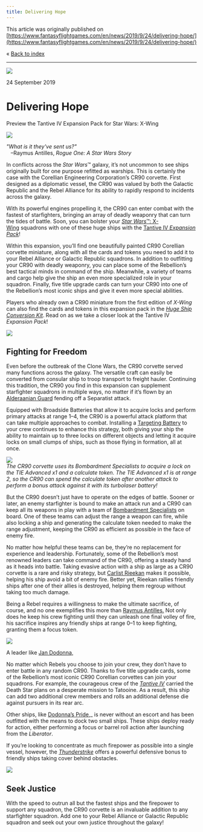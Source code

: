 ```yaml
---
title: Delivering Hope
---
```


This article was originally published on [https://www.fantasyflightgames.com/en/news/2019/9/24/delivering-hope/](https://www.fantasyflightgames.com/en/news/2019/9/24/delivering-hope/)

&laquo; [Back to index](../index.md)

---

![](6e2e39fc46d2a6585e5ae48a988c0bd1.png)

24 September 2019

Delivering Hope
===============

Preview the Tantive IV Expansion Pack for Star Wars: X-Wing

![](939a23aa5c09d3993515a1c0e726504e.png)

_"What is it they've sent us?"_  
   –Raymus Antilles, _Rogue One: A Star Wars Story_

In conflicts across the _Star Wars_™ galaxy, it’s not uncommon to see ships originally built for one purpose refitted as warships. This is certainly the case with the Corellian Engineering Corporation’s CR90 corvette. First designed as a diplomatic vessel, the CR90 was valued by both the Galactic Republic and the Rebel Alliance for its ability to rapidly respond to incidents across the galaxy.

With its powerful engines propelling it, the CR90 can enter combat with the fastest of starfighters, bringing an array of deadly weaponry that can turn the tides of battle. Soon, you can bolster your [_Star Wars_™: X-Wing](https://www.fantasyflightgames.com/en/products/x-wing-second-edition/) squadrons with one of these huge ships with the [Tantive IV _Expansion Pack_](https://www.fantasyflightgames.com/en/products/x-wing-second-edition/products/x-wing-second-edition-tantive-iv-expansion-pack/)!

Within this expansion, you’ll find one beautifully painted CR90 Corellian corvette miniature, along with all the cards and tokens you need to add it to your Rebel Alliance or Galactic Republic squadrons. In addition to outfitting your CR90 with deadly weaponry, you can place some of the Rebellion’s best tactical minds in command of the ship. Meanwhile, a variety of teams and cargo help give the ship an even more specialized role in your squadron. Finally, five title upgrade cards can turn your CR90 into one of the Rebellion’s most iconic ships and give it even more special abilities.

Players who already own a CR90 miniature from the first edition of _X-Wing_ can also find the cards and tokens in this expansion pack in the _[Huge Ship Conversion Kit](https://www.fantasyflightgames.com/en/products/x-wing-second-edition/products/huge-ship-conversion-kit/)_. Read on as we take a closer look at the Tantive IV _Expansion Pack_!

![](d96d2caee1555eed159d42db1d8ad3a5.png)

Fighting for Freedom
--------------------

Even before the outbreak of the Clone Wars, the CR90 corvette served many functions across the galaxy. The versatile craft can easily be converted from consular ship to troop transport to freight hauler. Continuing this tradition, the CR90 you find in this expansion can supplement starfighter squadrons in multiple ways, no matter if it’s flown by an [Alderaanian Guard](7e1fbf342ae07eafc68feb08ff6057f0.png) fending off a Separatist attack.

Equipped with Broadside Batteries that allow it to acquire locks and perform primary attacks at range 1–4, the CR90 is a powerful attack platform that can take multiple approaches to combat. Installing a [Targeting Battery](4250ac6053d0e1a4663ecf171ba7f955.png) to your crew continues to enhance this strategy, both giving your ship the ability to maintain up to three locks on different objects and letting it acquire locks on small clumps of ships, such as those flying in formation, all at once.

![](31493acf3dfa070328e7c0d25b006447.jpg)  
_The CR90 corvette uses its Bombardment Specialists to acquire a lock on the TIE Advanced x1 and a calculate token. The TIE Advanced x1 is at range 2, so the CR90 can spend the calculate token after another attack to perform a bonus attack against it with its turbolaser battery!_

But the CR90 doesn’t just have to operate on the edges of battle. Sooner or later, an enemy starfighter is bound to make an attack run and a CR90 can keep all its weapons in play with a team of [Bombardment Specialists](8317490124379fbed380b9a764acbde5.png) on board. One of these teams can adjust the range a weapon can fire, while also locking a ship and generating the calculate token needed to make the range adjustment, keeping the CR90 as efficient as possible in the face of enemy fire.

No matter how helpful these teams can be, they’re no replacement for experience and leadership. Fortunately, some of the Rebellion’s most renowned leaders can take command of the CR90, offering a steady hand as it heads into battle. Taking evasive action with a ship as large as a CR90 corvette is a rare and risky strategy, but [Carlist Rieekan](08486d9a82eb0c8abece90935bc8ac5f.png) makes it possible, helping his ship avoid a bit of enemy fire. Better yet, Rieekan rallies friendly ships after one of their allies is destroyed, helping them regroup without taking too much damage.

Being a Rebel requires a willingness to make the ultimate sacrifice, of course, and no one exemplifies this more than [Raymus Antilles.](d4baacceff78c532577abe807322e7b3.png) Not only does he keep his crew fighting until they can unleash one final volley of fire, his sacrifice inspires any friendly ships at range 0–1 to keep fighting, granting them a focus token.

![](698065e58ab3bea209396838359e50b0.png)

A leader like [Jan Dodonna,](ee134cc3c13053235ca81c3499d363f6.png)

No matter which Rebels you choose to join your crew, they don’t have to enter battle in any random CR90. Thanks to five title upgrade cards, some of the Rebellion’s most iconic CR90 Corellian corvettes can join your squadrons. For example, the courageous crew of the _[Tantive IV](14a5cc5366c494e0f487489547f0cfc4.png)_ carried the Death Star plans on a desperate mission to Tatooine. As a result, this ship can add two additional crew members and rolls an additional defense die against pursuers in its rear arc.

Other ships, like [Dodonna’s Pride,](a6a068bcd1bdd3c4a64cb1b844453f58.png)_ is never without an escort and has been outfitted with the means to dock two small ships. These ships deploy ready for action, either performing a focus or barrel roll action after launching from the _Liberator_.

If you’re looking to concentrate as much firepower as possible into a single vessel, however, the _[Thunderstrike](1ee1e4563fb17b4d87cf823c11803215.png)_ offers a powerful defensive bonus to friendly ships taking cover behind obstacles.

![](b76f8ffab68e7cc0d9d111d2cc9f883a.png)

Seek Justice
------------

With the speed to outrun all but the fastest ships and the firepower to support any squadron, the CR90 corvette is an invaluable addition to any starfighter squadron. Add one to your Rebel Alliance or Galactic Republic squadron and seek out your own justice throughout the galaxy!